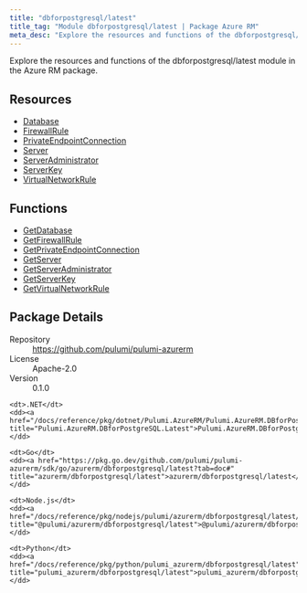 ```yaml
---
title: "dbforpostgresql/latest"
title_tag: "Module dbforpostgresql/latest | Package Azure RM"
meta_desc: "Explore the resources and functions of the dbforpostgresql/latest module in the Azure RM package."
---
```


<!-- WARNING: this file was generated by Pulumi Docs Generator. -->
<!-- Do not edit by hand unless you're certain you know what you are doing! -->

Explore the resources and functions of the dbforpostgresql/latest module in the Azure RM package.

<h2 id="resources">Resources</h2>
<ul class="api">
    <li><a href="database" title="Database"><span class="symbol resource"></span>Database</a></li>
    <li><a href="firewallrule" title="FirewallRule"><span class="symbol resource"></span>FirewallRule</a></li>
    <li><a href="privateendpointconnection" title="PrivateEndpointConnection"><span class="symbol resource"></span>PrivateEndpointConnection</a></li>
    <li><a href="server" title="Server"><span class="symbol resource"></span>Server</a></li>
    <li><a href="serveradministrator" title="ServerAdministrator"><span class="symbol resource"></span>ServerAdministrator</a></li>
    <li><a href="serverkey" title="ServerKey"><span class="symbol resource"></span>ServerKey</a></li>
    <li><a href="virtualnetworkrule" title="VirtualNetworkRule"><span class="symbol resource"></span>VirtualNetworkRule</a></li>
</ul>

<h2 id="functions">Functions</h2>
<ul class="api">
    <li><a href="getdatabase" title="GetDatabase"><span class="symbol function"></span>GetDatabase</a></li>
    <li><a href="getfirewallrule" title="GetFirewallRule"><span class="symbol function"></span>GetFirewallRule</a></li>
    <li><a href="getprivateendpointconnection" title="GetPrivateEndpointConnection"><span class="symbol function"></span>GetPrivateEndpointConnection</a></li>
    <li><a href="getserver" title="GetServer"><span class="symbol function"></span>GetServer</a></li>
    <li><a href="getserveradministrator" title="GetServerAdministrator"><span class="symbol function"></span>GetServerAdministrator</a></li>
    <li><a href="getserverkey" title="GetServerKey"><span class="symbol function"></span>GetServerKey</a></li>
    <li><a href="getvirtualnetworkrule" title="GetVirtualNetworkRule"><span class="symbol function"></span>GetVirtualNetworkRule</a></li>
</ul>

<h2 id="package-details">Package Details</h2>
<dl class="package-details">
	<dt>Repository</dt>
	<dd><a href="https://github.com/pulumi/pulumi-azurerm">https://github.com/pulumi/pulumi-azurerm</a></dd>
	<dt>License</dt>
	<dd>Apache-2.0</dd>
	<dt>Version</dt>
	<dd>0.1.0</dd>
</dl>



<dl class="tabular">

    <dt>.NET</dt>
    <dd><a href="/docs/reference/pkg/dotnet/Pulumi.AzureRM/Pulumi.AzureRM.DBforPostgreSQL.Latest.html" title="Pulumi.AzureRM.DBforPostgreSQL.Latest">Pulumi.AzureRM.DBforPostgreSQL.Latest</a></dd>

    <dt>Go</dt>
    <dd><a href="https://pkg.go.dev/github.com/pulumi/pulumi-azurerm/sdk/go/azurerm/dbforpostgresql/latest?tab=doc#" title="azurerm/dbforpostgresql/latest">azurerm/dbforpostgresql/latest</a></dd>

    <dt>Node.js</dt>
    <dd><a href="/docs/reference/pkg/nodejs/pulumi/azurerm/dbforpostgresql/latest/#" title="@pulumi/azurerm/dbforpostgresql/latest">@pulumi/azurerm/dbforpostgresql/latest</a></dd>

    <dt>Python</dt>
    <dd><a href="/docs/reference/pkg/python/pulumi_azurerm/dbforpostgresql/latest" title="pulumi_azurerm/dbforpostgresql/latest">pulumi_azurerm/dbforpostgresql/latest</a></dd>

</dl>

